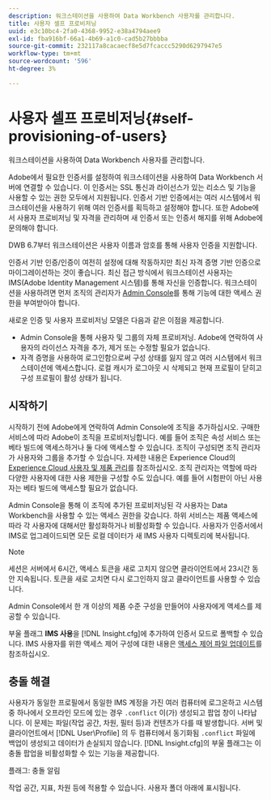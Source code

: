 ```yaml
---
description: 워크스테이션을 사용하여 Data Workbench 사용자를 관리합니다.
title: 사용자 셀프 프로비저닝
uuid: e3c10bc4-2fa0-4368-9952-e38a4794aee9
exl-id: fba916bf-66a1-4b69-a1c0-cad5b27bbbba
source-git-commit: 232117a8cacaecf8e5d7fcaccc5290d6297947e5
workflow-type: tm+mt
source-wordcount: '596'
ht-degree: 3%

---
```


# 사용자 셀프 프로비저닝{#self-provisioning-of-users}

워크스테이션을 사용하여 Data Workbench 사용자를 관리합니다.

Adobe에서 필요한 인증서를 설정하여 워크스테이션을 사용하여 Data Workbench 서버에 연결할 수 있습니다. 이 인증서는 SSL 통신과 라이선스가 있는 리소스 및 기능을 사용할 수 있는 권한 모두에서 지원됩니다. 인증서 기반 인증에서는 여러 시스템에서 워크스테이션을 사용하기 위해 여러 인증서를 획득하고 설정해야 합니다. 또한 Adobe에서 사용자 프로비저닝 및 자격을 관리하며 새 인증서 또는 인증서 해지를 위해 Adobe에 문의해야 합니다.

DWB 6.7부터 워크스테이션은 사용자 이름과 암호를 통해 사용자 인증을 지원합니다.

인증서 기반 인증/인증이 여전히 설정에 대해 작동하지만 최신 자격 증명 기반 인증으로 마이그레이션하는 것이 좋습니다. 최신 접근 방식에서 워크스테이션 사용자는 IMS(Adobe Identity Management 시스템)를 통해 자신을 인증합니다. 워크스테이션을 사용하려면 먼저 조직의 관리자가 [Admin Console](https://experienceleague.adobe.com/docs/core-services/interface/manage-users-and-products/admin-getting-started.html?lang=ko-KR)를 통해 기능에 대한 액세스 권한을 부여받아야 합니다.

새로운 인증 및 사용자 프로비저닝 모델은 다음과 같은 이점을 제공합니다.

* Admin Console을 통해 사용자 및 그룹의 자체 프로비저닝. Adobe에 연락하여 사용자의 라이선스 자격을 추가, 제거 또는 수정할 필요가 없습니다.
* 자격 증명을 사용하여 로그인함으로써 구성 상태를 잃지 않고 여러 시스템에서 워크스테이션에 액세스합니다. 로컬 캐시가 로그아웃 시 삭제되고 현재 프로필이 닫히고 구성 프로필이 활성 상태가 됩니다.

## 시작하기

시작하기 전에 Adobe에게 연락하여 Admin Console에 조직을 추가하십시오. 구매한 서비스에 따라 Adobe이 조직을 프로비저닝합니다. 예를 들어 조직은 속성 서비스 또는 베타 빌드에 액세스하거나 둘 다에 액세스할 수 있습니다. 조직이 구성되면 조직 관리자가 사용자와 그룹을 추가할 수 있습니다. 자세한 내용은 Experience Cloud의 [Experience Cloud 사용자 및 제품 관리](https://experienceleague.adobe.com/docs/core-services/interface/manage-users-and-products/admin-getting-started.html)를 참조하십시오. 조직 관리자는 역할에 따라 다양한 사용자에 대한 사용 제한을 구성할 수도 있습니다. 예를 들어 시험판이 아닌 사용자는 베타 빌드에 액세스할 필요가 없습니다.

Admin Console을 통해 이 조직에 추가된 프로비저닝된 각 사용자는 Data Workbench을 사용할 수 있는 액세스 권한을 갖습니다. 하위 서비스는 제품 액세스에 따라 각 사용자에 대해서만 활성화하거나 비활성화할 수 있습니다. 사용자가 인증서에서 IMS로 업그레이드되면 모든 로컬 데이터가 새 IMS 사용자 디렉토리에 복사됩니다.

>[!NOTE]
>
>세션은 서버에서 6시간, 액세스 토큰을 새로 고치지 않으면 클라이언트에서 23시간 동안 지속됩니다. 토큰을 새로 고치면 다시 로그인하지 않고 클라이언트를 사용할 수 있습니다.

Admin Console에서 한 개 이상의 제품 수준 구성을 만들어야 사용자에게 액세스를 제공할 수 있습니다.

부울 플래그 **IMS 사용**&#x200B;을 [!DNL Insight.cfg]에 추가하여 인증서 모드로 폴백할 수 있습니다. IMS 사용자를 위한 액세스 제어 구성에 대한 내용은 [액세스 제어 파일 업데이트](https://experienceleague.adobe.com/docs/data-workbench/using/server-admin-install/install-servers/insight-server-dpu/c-updt-accss-ctrl-file.html)를 참조하십시오.

## 충돌 해결

사용자가 동일한 프로필에서 동일한 IMS 계정을 가진 여러 컴퓨터에 로그온하고 시스템 중 하나에서 오프라인 모드에 있는 경우 `.conflict` 이(가) 생성되고 팝업 창이 나타납니다. 이 문제는 파일(작업 공간, 차원, 필터 등)과 컨텐츠가 다를 때 발생합니다. 서버 및 클라이언트에서 [!DNL User\Profile\] 의 두 컴퓨터에서 동기화됨 `.conflict` 파일에 백업이 생성되고 데이터가 손실되지 않습니다. [!DNL Insight.cfg]의 부울 플래그는 이 충돌 팝업을 비활성화할 수 있는 기능을 제공합니다.

플래그: 충돌 알림

작업 공간, 지표, 차원 등에 적용할 수 있습니다. 사용자 폴더 아래에 표시됩니다.
